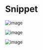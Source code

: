 # Snippet
![image](https://github.com/watchout254/Image-linking---PLP/assets/88248852/8899a93f-29a8-4a1a-8979-9af1e6978433)

![image](https://github.com/watchout254/Image-linking---PLP/assets/88248852/726b8903-4ff7-4942-8583-7647d5813334)

![image](https://github.com/watchout254/Image-linking---PLP/assets/88248852/c156bd49-27cd-4b71-98df-91fcc527c997)
